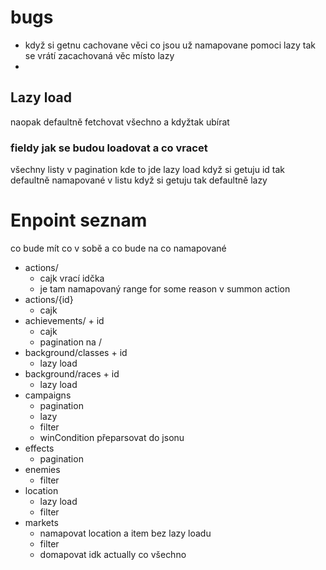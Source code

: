 # bugs

- když si getnu cachovane věci co jsou už namapovane pomoci lazy tak se vrátí zacachovaná věc místo lazy
-

## Lazy load

naopak defaultně fetchovat všechno a kdyžtak ubírat

### fieldy jak se budou loadovat a co vracet

všechny listy v pagination
kde to jde lazy load
když si getuju id tak defaultně namapované
v listu když si getuju tak defaultně lazy

# Enpoint seznam

co bude mít co v sobě a co bude na co namapované

- actions/
    - cajk vrací idčka
    - je tam namapovaný range for some reason v summon action
- actions/{id}
    - cajk
- achievements/ + id
    - cajk
    - pagination na /
- background/classes + id
    - lazy load
- background/races + id
    - lazy load
- campaigns
    - pagination
    - lazy
    - filter
    - winCondition přeparsovat do jsonu
- effects
    - pagination
- enemies
    - filter
- location
    - lazy load
    - filter
- markets
    - namapovat location a item bez lazy loadu
    - filter
    - domapovat idk actually co všechno